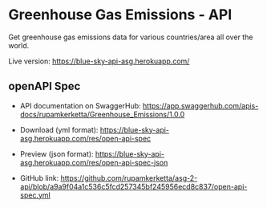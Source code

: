 # Greenhouse Gas Emissions - API

Get greenhouse gas emissions data for various countries/area all over the world.

Live version: <https://blue-sky-api-asg.herokuapp.com/>

## openAPI Spec

* API documentation on SwaggerHub: <https://app.swaggerhub.com/apis-docs/rupamkerketta/Greenhouse_Emissions/1.0.0>

* Download (yml format): <https://blue-sky-api-asg.herokuapp.com/res/open-api-spec>

* Preview (json format): <https://blue-sky-api-asg.herokuapp.com/res/open-api-spec-json>

* GitHub link: <https://github.com/rupamkerketta/asg-2-api/blob/a9a9f04a1c536c5fcd257345bf245956ecd8c837/open-api-spec.yml>
